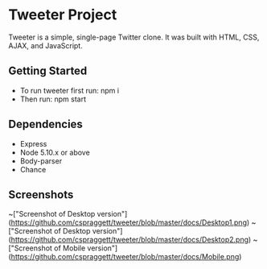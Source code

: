 # Tweeter Project

Tweeter is a simple, single-page Twitter clone. It was built with HTML, CSS, AJAX, and JavaScript.


## Getting Started

- To run tweeter first run: npm i
- Then run: npm start

## Dependencies

- Express
- Node 5.10.x or above
- Body-parser
- Chance

## Screenshots

~["Screenshot of Desktop version"] (https://github.com/cspraggett/tweeter/blob/master/docs/Desktop1.png)
~["Screenshot of Desktop version"] (https://github.com/cspraggett/tweeter/blob/master/docs/Desktop2.png)
~["Screenshot of Mobile version"] (https://github.com/cspraggett/tweeter/blob/master/docs/Mobile.png)
